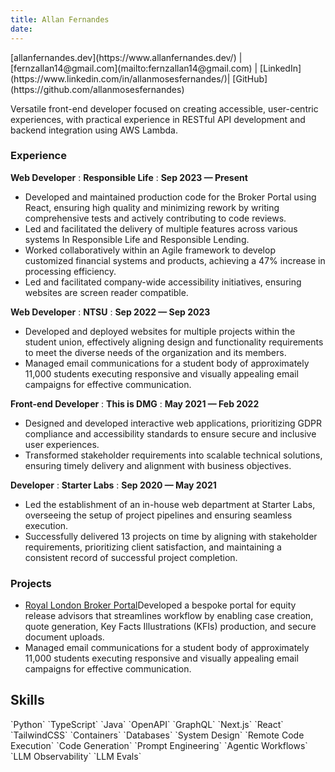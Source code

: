 ```yaml
---
title: Allan Fernandes
date:
---
```

<!---Contact Links-->
<div class="contact-links">
[allanfernandes.dev](https://www.allanfernandes.dev/) | [fernzallan14@gmail.com](mailto:fernzallan14@gmail.com) | [LinkedIn](https://www.linkedin.com/in/allanmosesfernandes/)| [GitHub](https://github.com/allanmosesfernandes)

<span class="summary">Versatile front-end developer focused on creating accessible, user-centric experiences, with practical experience in RESTful API development and backend integration using AWS Lambda.</span>
</div>

### Experience
**Web Developer**
: **Responsible Life**
: **Sep 2023 — Present**


- Developed and maintained production code for the Broker Portal using React, ensuring high quality and minimizing rework by writing comprehensive tests and actively contributing to code reviews.
- Led and facilitated the delivery of multiple features across various systems In Responsible Life and Responsible Lending.
- Worked collaboratively within an Agile framework to develop customized financial systems and products, achieving a 47% increase in processing efficiency.
- Led and facilitated company-wide accessibility initiatives, ensuring websites are screen reader compatible.

**Web Developer**
: **NTSU**
: **Sep 2022 — Sep 2023**

- Developed and deployed websites for multiple projects within the student union, effectively aligning design and functionality requirements to meet the diverse needs of the organization and its members.
- Managed email communications for a student body of approximately 11,000 students executing responsive and visually appealing email campaigns for effective communication.

**Front-end Developer**
: **This is DMG**
: **May 2021 — Feb 2022**

- Designed and developed interactive web applications, prioritizing GDPR compliance and accessibility standards to ensure secure and inclusive user experiences.
- Transformed stakeholder requirements into scalable technical solutions, ensuring timely delivery and alignment with business objectives.

**Developer**
: **Starter Labs**
: **Sep 2020 — May 2021**

- Led the establishment of an in-house web department at Starter Labs, overseeing the setup of project pipelines and ensuring seamless execution.
- Successfully delivered 13 projects on time by aligning with stakeholder requirements, prioritizing client satisfaction, and maintaining a consistent record of successful project completion.

### Projects
- [Royal London Broker Portal](https://www.allanfernandes.dev/)Developed a bespoke portal for equity release advisors that streamlines workflow by enabling case creation, quote generation, Key Facts Illustrations (KFIs) production, and secure document uploads.
- Managed email communications for a student body of approximately 11,000 students executing responsive and visually appealing email campaigns for effective communication.
## Skills
<div class="skills">
`Python` `TypeScript` `Java` `OpenAPI` `GraphQL` `Next.js` `React` `TailwindCSS` `Containers` `Databases` `System Design` `Remote Code Execution` `Code Generation` `Prompt Engineering` `Agentic Workflows` `LLM Observability` `LLM Evals`
</div>